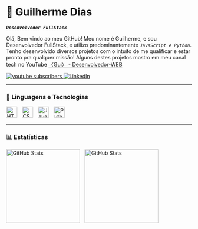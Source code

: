 # 👾 Guilherme Dias

***`Desenvolvedor FullStack`***

Olá, Bem vindo ao meu GitHub!
Meu nome é Guilherme, e sou Desenvolvedor FullStack, e utilizo predominantemente *`JavaScript e Python`*.
Tenho desenvolvido diversos projetos com o intuito de me qualificar e estar pronto pra qualquer missão!
Alguns destes projetos mostro em meu canal tech no YouTube [〈Gui〉 - Desenvolvedor-WEB](https://www.youtube.com/@Gui-Devweb/videos)

<p align="left">
    <a href="https://www.youtube.com/@Gui-Devweb/videos">
        <img 
            alt="youtube subscribers" 
            title="Inscreva-se" 
            src="https://custom-icon-badges.demolab.com/youtube/channel/subscribers/UCo-UCcSOsdqZAD2hID5FWTCS?color=%23E05D44&label=Inscreva-se&logo=video&logoColor=white&style=for-the-badge&labelColor=CE4630"
        />
    </a>
    </a>
    <a href="https://www.linkedin.com/in/guilherme-dias-72b75622b/">
        <img 
            alt="LinkedIn" 
            title="Me siga no LinkedIn" 
            src="https://custom-icon-badges.demolab.com/github/followers/GuiLouise?color=236ad3&labelColor=1155ba&style=for-the-badge&logo=linkedin&label=LinkedIn&logoColor=white"
        />
    </a>
</p>

---

### 🤖 Linguagens e Tecnologias

<img 
    align="left" 
    alt="HTML"
    title="HTML" 
    width="30px" 
    style="padding-right: 10px;" 
    src="https://cdn.jsdelivr.net/gh/devicons/devicon@latest/icons/html5/html5-original.svg" 
/>
<img 
    align="left" 
    alt="CSS" 
    title="CSS"
    width="30px" 
    style="padding-right: 10px;" 
    src="https://cdn.jsdelivr.net/gh/devicons/devicon@latest/icons/css3/css3-original.svg" 
/>
<img 
    align="left" 
    alt="JavaScript" 
    title="JavaScript"
    width="30px" 
    style="padding-right: 10px;" 
    src="https://cdn.jsdelivr.net/gh/devicons/devicon@latest/icons/javascript/javascript-original.svg" 
/>

<img 
    align="left" 
    alt="Python" 
    title="Python"
    width="30px" 
    style="padding-right: 10px;" 
    src="https://cdn.jsdelivr.net/gh/devicons/devicon@latest/icons/python/python-original.svg" 
/>

<br/>
<br/>

---

### 📊 Estatísticas

<p>
  <img 
    align="left" 
    alt="GitHub Stats" 
    height="200" 
    style="padding-right: 10px;" 
    src="https://github-readme-stats.vercel.app/api?username=GuiLouise&show_icons=true&theme=tokyonight&include_all_commits=true&locale=pt-br" 
  />

<img 
      align="left" 
      alt="GitHub Stats" 
      height="200" 
      src="https://github-readme-stats.vercel.app/api/top-langs/?username=GuiLouise&theme=tokyonight&layout=compact&custom_title=Tecnologias&langs_count=9" 
  />

</p>
